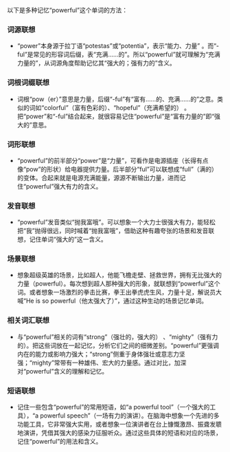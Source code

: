 以下是多种记忆“powerful”这个单词的方法：

### 词源联想
 - “power”本身源于拉丁语“potestas”或“potentia”，表示“能力、力量” 。而“-ful”是常见的形容词后缀，表“充满……的”。所以“powerful”就可理解为“充满力量的”，从词源角度帮助记忆其“强大的；强有力的”含义。

### 词根词缀联想
 - 词根“pow（er）”意思是力量，后缀“-ful”有“富有……的、充满……的”之意。类似的词如“colorful”（富有色彩的）、“hopeful”（充满希望的） 。把“power”和“-ful”结合起来，就很容易记住“powerful”是“富有力量的”即“强大的”意思。

### 词形联想
 - “powerful”的前半部分“power”是“力量”，可看作是电源插座（长得有点像“pow”的形状）给电器提供力量。后半部分“ful”可以联想成“full”（满的）的变体。合起来就是电源充满能量，源源不断输出力量，进而记住“powerful”强大有力的含义。

### 发音联想
 - “powerful”发音类似“抛我富哦”。可以想象一个大力士很强大有力，能轻松把“我”抛得很远，同时喊着“抛我富哦”，借助这种有趣夸张的场景和发音联想，记住单词“强大的”这一含义。

### 场景联想
 - 想象超级英雄的场景，比如超人，他能飞檐走壁、拯救世界，拥有无比强大的力量（powerful）。每次想到超人那种强大的形象，就联想到“powerful”这个词。或者想象一场激烈的拳击比赛，拳王出拳虎虎生风，力量十足，解说员大喊“He is so powerful（他太强大了）”，通过这种生动的场景记忆单词。

### 相关词汇联想
 - 与“powerful”相关的词有“strong”（强壮的，强大的） 、“mighty”（强有力的）。把这些词放在一起记忆，分析它们之间的细微差别。“powerful”更强调内在的能力或影响力强大；“strong”侧重于身体强壮或意志力坚强；“mighty”常带有一种雄伟、宏大的力量感。通过对比，加深对“powerful”含义的理解和记忆。

### 短语联想
 - 记住一些包含“powerful”的常用短语，如“a powerful tool”（一个强大的工具），“a powerful speech”（一场有力的演讲）。在脑海中想象一个先进的多功能工具，它非常强大实用，或者想象一位演讲者在台上慷慨激昂、振聋发聩地演讲，凭借其强大的感染力征服听众。通过这些具体的短语和对应的场景，记住“powerful”的用法和含义。 